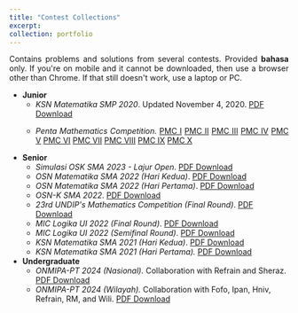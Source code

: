 ```yaml
---
title: "Contest Collections"
excerpt: 
collection: portfolio
---
```


<p align="justify">Contains problems and solutions from several contests. Provided <b>bahasa</b> only. If you're on mobile and it cannot be downloaded, then use a browser other than Chrome. If that still doesn't work, use a laptop or PC.</p>

* <b>Junior</b>
    * <i>KSN Matematika SMP 2020</i>. Updated November 4, 2020. <a href='http://wildan-wicaksono.github.io/files/Kompetisi Sains Nasional 2020 - SMP MTs.pdfKompetisi Sains Nasional 2020 - SMP/MTs.pdf' target="_blank">PDF Download</a>
    * <p align="justify"> <i>Penta Mathematics Competition.</i> <a href='http://wildan-wicaksono.github.io/files/PMC I.pdf'>PMC I</a> <a href='http://wildan-wicaksono.github.io/files/PMC II.pdf' target="_blank">PMC II</a> <a href='http://wildan-wicaksono.github.io/files/PMC III.pdf' target="_blank">PMC III</a> <a href='http://wildan-wicaksono.github.io/files/PMC IV.pdf' target="_blank">PMC IV</a> <a href='http://wildan-wicaksono.github.io/files/PMC V.pdf' target="_blank">PMC V</a> <a href='http://wildan-wicaksono.github.io/files/PMC VI.pdf' target="_blank">PMC VI</a> <a href='http://wildan-wicaksono.github.io/files/PMC VII.pdf' target="_blank">PMC VII</a> <a href='http://wildan-wicaksono.github.io/files/PMC VIII.pdf' target="_blank">PMC VIII</a> <a href='http://wildan-wicaksono.github.io/files/PMC IX.pdf' target="_blank">PMC IX</a> <a href='http://wildan-wicaksono.github.io/files/PMC X.pdf' target="_blank">PMC X</a> </p>
* <b>Senior</b>
    * <i>Simulasi OSK SMA 2023 - Lajur Open</i>. <a href='http://wildan-wicaksono.github.io/files/Soal dan Solusi Simulasi OSK SMA 2023 - Lajur Open 2023.pdf' target="_blank">PDF Download</a>
    * <i>OSN Matematika SMA 2022 (Hari Kedua)</i>. <a href='http://wildan-wicaksono.github.io/files/Soal dan Solusi OSN SMA 2022 Hari Kedua.pdf' target="_blank">PDF Download</a>
    * <i>OSN Matematika SMA 2022 (Hari Pertama)</i>. <a href='http://wildan-wicaksono.github.io/files/Soal dan Solusi OSN SMA 2022 Hari Pertama.pdf' target="_blank">PDF Download</a>
    * <i>OSN-K SMA 2022</i>. <a href='http://wildan-wicaksono.github.io/files/Soal dan Pembahasan OSK 2022.pdf' target="_blank">PDF Download</a>
    * <i>23rd UNDIP's Mathematics Competition (Final Round)</i>. <a href='http://wildan-wicaksono.github.io/files/Final Round_UNDIP 2022.pdf' target="_blank">PDF Download</a>
    * <i>MIC Logika UI 2022 (Final Round)</i>. <a href='http://wildan-wicaksono.github.io/files/MIC 2022_Final Round Logika UI.pdf' target="_blank">PDF Download</a>
    * <i>MIC Logika UI 2022 (Semifinal Round)</i>. <a href='http://wildan-wicaksono.github.io/files/MIC 2022_Semifinal Round Logika UI.pdf' target="_blank">PDF Download</a>
    * <i>KSN Matematika SMA 2021 (Hari Kedua)</i>. <a href='http://wildan-wicaksono.github.io/files/KSN 2021 Hari Kedua.pdf' target="_blank">PDF Download</a>
    * <i>KSN Matematika SMA 2021 (Hari Pertama).</i> <a href='http://wildan-wicaksono.github.io/files/KSN 2021 Hari Pertama.pdf' target="_blank">PDF Download</a>
* <b>Undergraduate</b>
    * <i>ONMIPA-PT 2024 (Nasional).</i> Collaboration with Refrain and Sheraz. <a href='http://wildan-wicaksono.github.io/files/Olympiad/ONMIPA_Nas2024.pdf' target="_blank">PDF Download</a>
    * <i>ONMIPA-PT 2024 (Wilayah).</i> Collaboration with Fofo, Ipan, Hniv, Refrain, RM, and Wili. <a href='http://wildan-wicaksono.github.io/files/Olympiad/ONMIPA_Wil2024.pdf' target="_blank">PDF Download</a>
